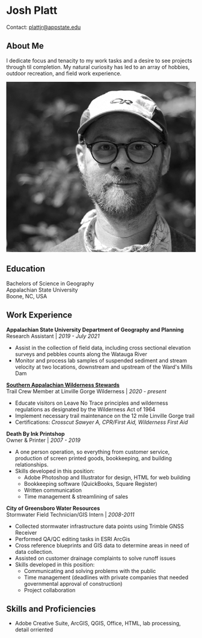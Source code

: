# Josh Platt
Contact: plattjr@appstate.edu

## About Me
I dedicate focus and tenacity to my work tasks and a desire to see projects through til completion.  My natural curiosity has led to an array of hobbies, outdoor recreation, and field work experience.


![image](https://github.com/plattjr/3814lab/blob/master/portrait1.png?raw=true)


## Education
Bachelors of Science in Geography\
Appalachian State University\
Boone, NC, USA

## Work Experience

**Appalachian State University Department of Geography and Planning**\
Research Assistant | *2019 - July 2021*
  * Assist in the collection of field data, including cross sectional elevation surveys and pebbles counts along the Watauga River
  * Monitor and process lab samples of suspended sediment and stream velocity at two locations, downstream and upstream of the Ward's Mills Dam

**[Southern Appalachian Wilderness Stewards](http://wildernessstewards.org)**\
Trail Crew Member at Linville Gorge Wilderness | *2020 - present*
  * Educate visitors on Leave No Trace principles and wilderness regulations as designated by the Wilderness Act of 1964
  * Implement necessary trail maintenance on the 12 mile Linville Gorge trail
  * Certifications: *Crosscut Sawyer A, CPR/First Aid, Wilderness First Aid*

**Death By Ink Printshop**\
Owner & Printer | *2007 - 2019*
  * A one person operation, so everything from customer service, production of screen printed goods, bookkeeping, and building relationships.
  * Skills developed in this position:
    * Adobe Photoshop and Illustrator for design, HTML for web building
    * Bookkeeping software (QuickBooks, Square Register)
    * Written communication
    * Time management & streamlining of sales

**City of Greensboro Water Resources**\
Stormwater Field Technician/GIS Intern | *2008-2011*
  * Collected stormwater infrastructure data points using Trimble GNSS Receiver
  * Performed QA/QC editing tasks in ESRI ArcGis
  * Cross reference blueprints and GIS data to determine areas in need of data collection.
  * Assisted on customer drainage complaints to solve runoff issues
  * Skills developed in this position:
    * Communicating and solving problems with the public
    * Time management (deadlines with private companies that needed governmental approval of construction)
    * Project collaboration

## Skills and Proficiencies
  * Adobe Creative Suite, ArcGIS, QGIS, Office, HTML, lab processing, detail orriented
